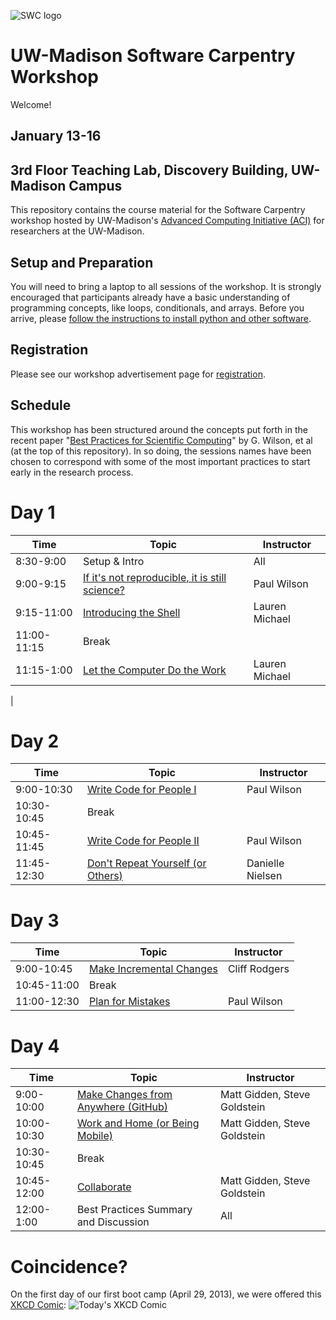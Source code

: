 ![SWC logo](http://software-carpentry.org/img/software-carpentry-banner.png)

UW-Madison Software Carpentry Workshop
=======================================
Welcome!

January 13-16
-------------------

3rd Floor Teaching Lab, Discovery Building, UW-Madison Campus
------------------

This repository contains the course material for the Software
Carpentry workshop hosted by UW-Madison's 
[Advanced Computing Initiative (ACI)](https://aci.wisc.edu) for researchers at the UW-Madison.

Setup and Preparation
-----------

You will need to bring a laptop to all sessions of the workshop. It is strongly encouraged 
that participants already have a basic understanding of programming concepts, like loops, 
conditionals, and arrays. Before you arrive, please 
[follow the instructions to install python and other software](setup/README.md).

Registration
-----------

Please see our workshop advertisement page for [registration](http://uw-madison-aci.github.io/2015-01-13-wisc/).


<!--
Pre-Camp Survey
-----------
Please fill out the [Pre-Camp Survey](https://docs.google.com/forms/d/1vfTp6Z8jAZBau1P1SfHOjlYk023KlVk92yp0p-xx63Q/viewform), if you are in physical attendance at our Software Carpentry workshop on January 13-16.
-->

Schedule
-----------

This workshop has been structured around the concepts put forth in the
recent paper "[Best Practices for Scientific Computing](http://www.plosbiology.org/article/info%3Adoi%2F10.1371%2Fjournal.pbio.1001745)" by G. Wilson,
et al (at the top of this repository). In so doing, the sessions names 
have been chosen to correspond
with some of the most important practices to start early in the research process.

Day 1
=======

| Time         | Topic                                   | Instructor   |
| ------------ | --------------------------------------- |--------------|
| 8:30-9:00    | Setup & Intro                           |   All        |
| 9:00-9:15    | [If it's not reproducible, it is still science?](https://github.com/UW-Madison-ACI/boot-camps/blob/2014-08-04-Davidson/BestPractices.pdf?raw=true) | Paul Wilson |
| 9:15-11:00   | [Introducing the Shell](shell/Readme.md)|  Lauren Michael |
| 11:00-11:15  | Break                                   |              |
| 11:15-1:00  | [Let the Computer Do the Work](shell/automation/Readme.md) | Lauren Michael |
| 

Day 2
=======

| Time         | Topic                                   | Instructor   |
| ------------ | --------------------------------------- |--------------|
| 9:00-10:30   | [Write Code for People I](python/write_code_for_people/Readme.md) | Paul Wilson |
| 10:30-10:45    | Break                                   |              |
| 10:45-11:45    | [Write Code for People II](python/best_practice/Readme.md) | Paul Wilson |
| 11:45-12:30    | [Don't Repeat Yourself (or Others)](python/best_practice/dont_repeat_yourself.md) | Danielle Nielsen |

Day 3
=======

| Time         | Topic                                   | Instructor   |
| ------------ | --------------------------------------- |--------------|
| 9:00-10:45    | [Make Incremental Changes](version-control/git/local/Readme.md) | Cliff Rodgers  |
| 10:45-11:00  | Break					 | 		|
| 11:00-12:30  | [Plan for Mistakes](python/testing/Readme.md) | Paul Wilson |

Day 4
======

| Time         | Topic                                   | Instructor   |
| ------------ | --------------------------------------- |--------------|
| 9:00-10:00    | [Make Changes from Anywhere (GitHub)](version-control/git/github/Readme.md) | Matt Gidden, Steve Goldstein |
| 10:00-10:30    | [Work and Home (or Being Mobile)](version-control/git/mobility/Readme.md) | Matt Gidden, Steve Goldstein |
| 10:30-10:45    | Break                                   |      	|
| 10:45-12:00    | [Collaborate](version-control/git/collaborate/Readme.md) | Matt Gidden, Steve Goldstein |
| 12:00-1:00    | Best Practices Summary and Discussion	 |   All	|

Coincidence?
============

On the first day of our first boot camp (April 29, 2013), we were offered this [XKCD Comic](http://xkcd.com/1205/):
![Today's XKCD Comic](http://imgs.xkcd.com/comics/is_it_worth_the_time.png)


